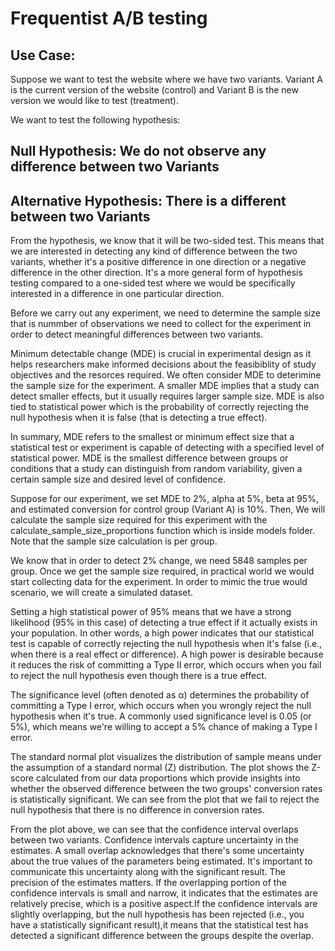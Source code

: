
# Frequentist A/B testing

## Use Case: 
Suppose we want to test the website where we have two variants. Variant A is the current version of the website (control) and Variant B is the new version we would like to test (treatment).

We want to test the following hypothesis:
## Null Hypothesis: We do not observe any difference between two Variants
## Alternative Hypothesis: There is a different between two Variants

From the hypothesis, we know that it will be two-sided test. This means that we are interested in detecting any kind of difference between the two variants, whether it's a positive difference in one direction or a negative difference in the other direction. It's a more general form of hypothesis testing compared to a one-sided test where we would be specifically interested in a difference in one particular direction.

Before we carry out any experiment, we need to determine the sample size that is nummber of observations we need to collect for the experiment in order to detect meaningful differences between two variants.

Minimum detectable change (MDE) is crucial in experimental design as it helps researchers make informed decisions about the feasibiblity  of study objectives and the resorces required. We often consider MDE to deterimine the sample size for the experiment. A smaller MDE implies that a study can detect smaller effects, but it usually requires larger sample size. MDE is also tied to statistical power which is the probability of correctly rejecting the null hypothesis when it is false (that is detecting a true effect).

In summary, MDE refers to the smallest or minimum effect size that a statistical test or experiment is capable of detecting with a specified level of statistical power. MDE is the smallest difference between groups or conditions that a study can distinguish from random variability, given a certain sample size and desired level of confidence.

Suppose for our experiment, we set MDE to 2%, alpha at 5%, beta at 95%, and estimated conversion for control group (Variant A) is 10%. Then, We will calculate the sample size required for this experiment with the calculate_sample_size_proportions function which is inside models folder. Note that the sample size calculation is per group.

We know that in order to detect 2% change, we need 5848 samples per group. Once we get the sample size required, in practical world we would start collecting data for the experiment. In order to mimic the true would scenario, we will create a simulated dataset.

Setting a high statistical power of 95% means that we have a strong likelihood (95% in this case) of detecting a true effect if it actually exists in your population. In other words, a high power indicates that our statistical test is capable of correctly rejecting the null hypothesis when it's false (i.e., when there is a real effect or difference). A high power is desirable because it reduces the risk of committing a Type II error, which occurs when you fail to reject the null hypothesis even though there is a true effect.

The significance level (often denoted as α) determines the probability of committing a Type I error, which occurs when you wrongly reject the null hypothesis when it's true. A commonly used significance level is 0.05 (or 5%), which means we're willing to accept a 5% chance of making a Type I error.

The standard normal plot visualizes the distribution of sample means under the assumption of a standard normal (Z) distribution. The plot shows the Z-score calculated 
from our data proportions which provide insights into whether the observed difference between the two groups' conversion rates is statistically significant. We can see from the plot that we fail to reject the null hypothesis that there is no difference in conversion rates.

From the plot above, we can see that the confidence interval overlaps between two variants. Confidence intervals capture uncertainty in the estimates. A small overlap acknowledges that there's some uncertainty about the true values of the parameters being estimated. It's important to communicate this uncertainty along with the significant result. The precision of the estimates matters. If the overlapping portion of the confidence intervals is small and narrow, it indicates that the estimates are relatively precise, which is a positive aspect.If the confidence intervals are slightly overlapping, but the null hypothesis has been rejected (i.e., you have a statistically significant result),it means that the statistical test has detected a significant difference between the groups despite the overlap. 

